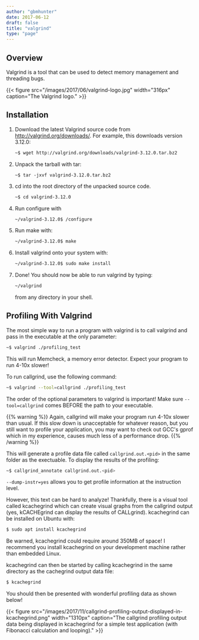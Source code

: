 ```yaml
---
author: "gbmhunter"
date: 2017-06-12
draft: false
title: "valgrind"
type: "page"
---
```


## Overview

Valgrind is a tool that can be used to detect memory management and threading bugs.

{{< figure src="/images/2017/06/valgrind-logo.jpg" width="316px" caption="The Valgrind logo."  >}}

## Installation

1. Download the latest Valgrind source code from http://valgrind.org/downloads/. For example, this downloads version 3.12.0:  

    ```sh   
    ~$ wget http://valgrind.org/downloads/valgrind-3.12.0.tar.bz2
    ```

2. Unpack the tarball with tar:   

    ```SH
    ~$ tar -jxvf valgrind-3.12.0.tar.bz2
    ```

3. cd into the root directory of the unpacked source code.  

    ```sh    
    ~$ cd valgrind-3.12.0
    ```

4. Run configure with  

    ```sh    
    ~/valgrind-3.12.0$ /configure
    ```

5. Run make with:  

    ```sh    
    ~/valgrind-3.12.0$ make
    ```

6. Install valgrind onto your system with:  

    ```sh    
    ~/valgrind-3.12.0$ sudo make install
    ```

7. Done! You should now be able to run valgrind by typing:  

    ```sh
    ~/valgrind
    ```

    from any directory in your shell.


## Profiling With Valgrind

The most simple way to run a program with valgrind is to call valgrind and pass in the executable at the only parameter:

```sh    
~$ valgrind ./profiling_test
```

This will run Memcheck, a memory error detector. Expect your program to run 4-10x slower!

To run callgrind, use the following command:

```sh    
~$ valgrind --tool=callgrind ./profiling_test
```

The order of the optional parameters to valgrind is important! Make sure `--tool=callgrind` comes BEFORE the path to your executable.

{{% warning %}}
Again, callgrind will make your program run 4-10x slower than usual. If this slow down is unacceptable for whatever reason, but you still want to profile your application, you may want to check out GCC's gprof which in my experience, causes much less of a performance drop.
{{% /warning %}}

This will generate a profile data file called `callgrind.out.<pid>` in the same folder as the exectuable. To display the results of the profiling:

```sh
~$ callgrind_annotate callgrind.out.<pid>
```

`--dump-instr=yes` allows you to get profile information at the instruction level.

However, this text can be hard to analyze! Thankfully, there is a visual tool called kcachegrind which can create visual graphs from the callgrind output (yes, kCACHEgrind can display the results of CALLgrind). kcachegrind can be installed on Ubuntu with:

```sh
$ sudo apt install kcachegrind
```

Be warned, kcachegrind could require around 350MB of space! I recommend you install kcachegrind on your development machine rather than embedded Linux.

kcachegrind can then be started by calling kcachegrind in the same directory as the cachegrind output data file:

```sh
$ kcachegrind
```

You should then be presented with wonderful profiling data as shown below!

{{< figure src="/images/2017/11/callgrind-profiling-output-displayed-in-kcachegrind.png" width="1310px" caption="The callgrind profiling output data being displayed in kcachegrind for a simple test application (with Fibonacci calculation and looping)."  >}}
